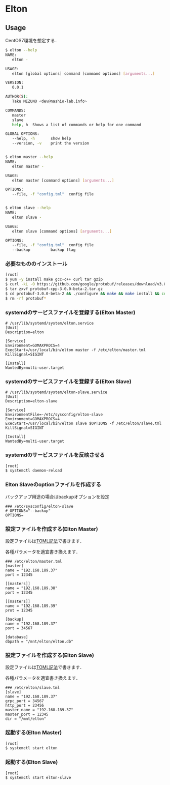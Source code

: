 # Elton

## Usage

CentOS7環境を想定する．

```bash
$ elton --help
NAME:
   elton -

USAGE:
   elton [global options] command [command options] [arguments...]

VERSION:
   0.0.1

AUTHOR(S):
   Taku MIZUNO <dev@nashio-lab.info>

COMMANDS:
   master
   slave
   help, h	Shows a list of commands or help for one command

GLOBAL OPTIONS:
   --help, -h		show help
   --version, -v	print the version


$ elton master --help
NAME:
   elton master -

USAGE:
   elton master [command options] [arguments...]

OPTIONS:
   --file, -f "config.tml"	config file


$ elton slave --help
NAME:
   elton slave -

USAGE:
   elton slave [command options] [arguments...]

OPTIONS:
   --file, -f "config.tml"	config file
   --backup			backup flag
```

### 必要なもののインストール

```bash
[root]
$ yum -y install make gcc-c++ curl tar gzip
$ curl -kL -O https://github.com/google/protobuf/releases/download/v3.0.0-beta-1/protobuf-cpp-3.0.0-beta-2.tar.gz
$ tar zxvf protobuf-cpp-3.0.0-beta-2.tar.gz
$ cd protobuf-3.0.0-beta-2 && ./configure && make && make install && cd ../
$ rm -rf protobuf*
```

### systemdのサービスファイルを登録する(Elton Master)

```
# /usr/lib/systemd/system/elton.service
[Unit]
Description=elton

[Service]
Environment=GOMAXPROCS=4
ExecStart=/usr/local/bin/elton master -f /etc/elton/master.tml
KillSignal=SIGINT

[Install]
WantedBy=multi-user.target
```

### systemdのサービスファイルを登録する(Elton Slave)

```
# /usr/lib/systemd/system/elton-slave.service
[Unit]
Description=elton-slave

[Service]
EnvironmentFile=-/etc/sysconfig/elton-slave
Environment=GOMAXPROCS=4
ExecStart=/usr/local/bin/elton slave $OPTIONS -f /etc/elton/slave.tml
KillSignal=SIGINT

[Install]
WantedBy=multi-user.target
```

### systemdのサービスファイルを反映させる

```bash
[root]
$ systemctl daemon-reload
```

### Elton Slaveのoptionファイルを作成する

バックアップ用途の場合はbackupオプションを設定

```
### /etc/sysconfig/elton-slave
# OPTIONS="--backup"
OPTIONS=
```

### 設定ファイルを作成する(Elton Master)

設定ファイルは[TOML記法](http://qiita.com/b4b4r07/items/77c327742fc2256d6cbe)で書きます．

各種パラメータを適宜書き換えます．

```
### /etc/elton/master.tml
[master]
name = "192.168.189.37"
port = 12345

[[masters]]
name = "192.168.189.38"
port = 12345

[[masters]]
name = "192.168.189.39"
prot = 12345

[backup]
name = "192.168.189.37"
port = 34567

[database]
dbpath = "/mnt/elton/elton.db"
```

### 設定ファイルを作成する(Elton Slave)

設定ファイルは[TOML記法](http://qiita.com/b4b4r07/items/77c327742fc2256d6cbe)で書きます．

各種パラメータを適宜書き換えます．

```
### /etc/elton/slave.tml
[slave]
name = "192.168.189.37"
grpc_port = 34567
http_port = 23456
master_name = "192.168.189.37"
master_port = 12345
dir = "/mnt/elton"
```

### 起動する(Elton Master)

```bash
[root]
$ systemctl start elton
```

### 起動する(Elton Slave)

```bash
[root]
$ systemctl start elton-slave
```
